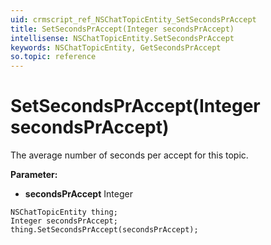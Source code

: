 ```yaml
---
uid: crmscript_ref_NSChatTopicEntity_SetSecondsPrAccept
title: SetSecondsPrAccept(Integer secondsPrAccept)
intellisense: NSChatTopicEntity.SetSecondsPrAccept
keywords: NSChatTopicEntity, GetSecondsPrAccept
so.topic: reference
---
```


# SetSecondsPrAccept(Integer secondsPrAccept)

The average number of seconds per accept for this topic.

**Parameter:** 
 - **secondsPrAccept** Integer

```crmscript
NSChatTopicEntity thing;
Integer secondsPrAccept;
thing.SetSecondsPrAccept(secondsPrAccept);
```

